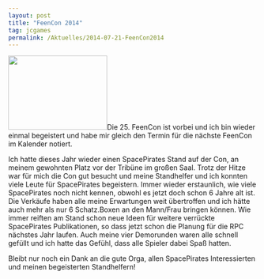 ```yaml
---
layout: post
title: "FeenCon 2014"
tag: jcgames
permalink: /Aktuelles/2014-07-21-FeenCon2014
---
```


<img alt="" class="floatleft" height="150" src="{{ site.baseurl }}/assets/pics/jcgames/gallery/diverse/tn2/feencon.jpg" width="200" />Die 25. FeenCon ist vorbei und ich bin wieder einmal begeistert und habe mir gleich den Termin für die nächste FeenCon im Kalender notiert.

Ich hatte dieses Jahr wieder einen SpacePirates Stand auf der Con, an meinem gewohnten Platz vor der Tribüne im großen Saal. Trotz der Hitze war für mich die Con gut besucht und meine Standhelfer und ich konnten viele Leute für SpacePirates begeistern. Immer wieder erstaunlich, wie viele SpacePirates noch nicht kennen, obwohl es jetzt doch schon 6 Jahre alt ist. Die Verkäufe haben alle meine Erwartungen weit übertroffen und ich hätte auch mehr als nur 6 Schatz.Boxen an den Mann/Frau bringen können. Wie immer reiften am Stand schon neue Ideen für weitere verrückte SpacePirates Publikationen, so dass jetzt schon die Planung für die RPC nächstes Jahr laufen. Auch meine vier Demorunden waren alle schnell gefüllt und ich hatte das Gefühl, dass alle Spieler dabei Spaß hatten.

Bleibt nur noch ein Dank an die gute Orga, allen SpacePirates Interessierten und meinen begeisterten Standhelfern!


